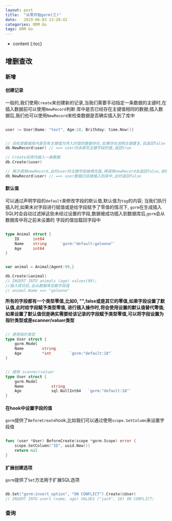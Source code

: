 ```yaml
---
layout: post
title:  "从零开始gorm(三)"
date:   2019-06-03 13:20:42
categories: ORM Go
tags: ORM Go
---
```


* content
{:toc}



## 增删查改

### 新增

#### 创建记录 

一般的,我们使用`Create`来创建新的记录,当我们需要手动指定一条数据的主键时,在插入数据前可以使用`NewRecord`判断
库中是否已经存在主键值相同的数据;插入数据后,我们也可以使用`NewRecord`来检查数据是否确实插入到了库中

```go

user := User{Name: "test", Age:18, Brithday: time.Now()}


// 会检查数据库内是否有主键值为传入的值的数据存在,如果存在说明主键重复,会返回false
db.NewRecord(user) // ==> user内未填写主键字段的值,返回true

// Create往库内插入一条数据
db.Create(&user)

// 再次调用newRecord,此时user的主键字段被填充值,再调用newRecord会返回false,说明数据已经插入到库中
db.NewRecord(user) // ==> user数据已经被插入到库中,此时返回false

```

#### 默认值


可以通过声明字段的`default`来修改字段的默认值,默认值为`tag`的内容;
当我们执行插入时,如果未对字段进行赋值或是给字段赋予了零值的情况下, 
`gorm`在生成插入SQL时会自动过滤掉这些未经过设置的字段,数据被成功插入到数据库后,`gorm`会从数据库中将之前未设置的
字段的值加载回字段中

```go

type Animal struct {
	ID      int64
	Name    string      `gorm:"default:galeone"`
	Age     int64
}


var animal = Animal{Agent:99,}

db.Create(&animal)
// INSERT INTO animals (age) values(99);
//插入成功后,会从数据库加载字段值
// animal.Name ==> "galeone" 

```

**所有的字段都有一个类型零值,比如0, "",false或是其它的零值,如果字段设置了默认值,此时给字段赋予类型零值,
进行插入操作时,将会使用设置的默认值替代零值;
如果设置了默认值但是确实需要给该记录的字段赋予类型零值,可以将字段设置为指针类型或是scanner/valuer类型**

```go

// 使用指针类型
type User struct {
	gorm.Model
	Name        string
	Age         *int        `gorm:"default:18"`
}


// 使用 scanner/valuer
type User struct {
	gorm.Model
	Name            string
	Age             sql.NullInt64   `gorm:"default:18"`
}

```

#### 在hook中设置字段的值

`gorm`提供了`BeforeCreate`hook,比如我们可以通过使用`scope.SetColumn`来设置字段值

```go

func (user *User) BeforeCreate(scope *gorm.Scope) error {
	scope.SetColumn("ID", uuid.New())
	return nil
}
```


#### 扩展创建选项

`gorm`提供了`Set`方法用于扩展SQL选项

```go

db.Set("gorm:insert_option", "ON CONFLICT").Create(&User)
// INSERT INTO users (name, age) VALUES ("jack", 18) ON CONFLICT;

```



### 查询





